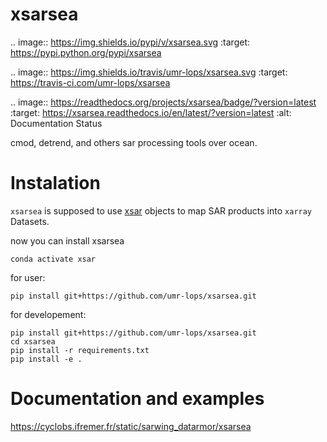 # xsarsea

.. image:: https://img.shields.io/pypi/v/xsarsea.svg
        :target: https://pypi.python.org/pypi/xsarsea

.. image:: https://img.shields.io/travis/umr-lops/xsarsea.svg
        :target: https://travis-ci.com/umr-lops/xsarsea

.. image:: https://readthedocs.org/projects/xsarsea/badge/?version=latest
        :target: https://xsarsea.readthedocs.io/en/latest/?version=latest
        :alt: Documentation Status

cmod, detrend, and others sar processing tools over ocean.

# Instalation

`xsarsea` is supposed to use  [xsar](https://github.com/umr-lops/xsar) objects to map SAR products into `xarray` Datasets. 

now you can install xsarsea

```conda activate xsar```

for user:
```
pip install git+https://github.com/umr-lops/xsarsea.git
```

for developement:
```
pip install git+https://github.com/umr-lops/xsarsea.git
cd xsarsea
pip install -r requirements.txt
pip install -e .
```

# Documentation and examples

https://cyclobs.ifremer.fr/static/sarwing_datarmor/xsarsea
